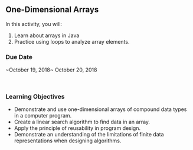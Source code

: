 ## One-Dimensional Arrays

In this activity, you will:
1. Learn about arrays in Java
2. Practice using loops to analyze array elements.
  

### Due Date

~October 19, 2018~ October 20, 2018

  
### Learning Objectives

* Demonstrate and use one-dimensional arrays of compound data types in a computer program.
* Create a linear search algorithm to find data in an array.
* Apply the principle of reusability in program design.
* Demonstrate an understanding of the limitations of finite data representations when designing algorithms.
